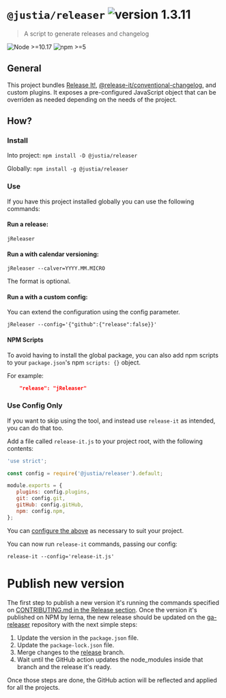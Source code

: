 <!-- UPDATE-PACKAGES:START - Do not remove or modify this section -->

# `@justia/releaser` ![version 1.3.11](https://img.shields.io/badge/version-1.3.11-blue?style=flat-square)

> A script to generate releases and changelog

<!-- UPDATE-PACKAGES:END -->

![Node >=10.17](https://img.shields.io/badge/node-%3E%3D10.17-brightgreen?style=flat-square)
![npm >=5](https://img.shields.io/badge/npm-%3E%3D5-brightgreen?style=flat-square)


## General

This project bundles [Release It!](https://github.com/release-it/release-it), [@release-it/conventional-changelog](https://github.com/release-it/conventional-changelog), and custom plugins. It exposes a pre-configured JavaScript object that can be overriden as needed depending on the needs of the project.

## How?

### Install

Into project: `npm install -D @justia/releaser`

Globally: `npm install -g @justia/releaser`

### Use

If you have this project installed globally you can use the following commands:

#### Run a release:

`jReleaser`

#### Run a with calendar versioning:

`jReleaser --calver=YYYY.MM.MICRO`

The format is optional.

#### Run a with a custom config:

You can extend the configuration using the config parameter.

`jReleaser --config='{"github":{"release":false}}'`

#### NPM Scripts

To avoid having to install the global package, you can also add npm scripts to your `package.json`'s npm `scripts: {}` object.

For example:

```json
    "release": "jReleaser"
```

### Use Config Only

If you want to skip using the tool, and instead use `release-it` as intended, you can do that too.

Add a file called `release-it.js` to your project root, with the following contents:

```javascript
'use strict';

const config = require('@justia/releaser').default;

module.exports = {
   plugins: config.plugins,
   git: config.git,
   gitHub: config.gitHub,
   npm: config.npm,
};
```

You can [configure the above](https://www.npmjs.com/package/release-it#configuration) as necessary to suit your project.

You can now run `release-it` commands, passing our config:

`release-it --config='release-it.js'`

# Publish new version

The first step to publish a new version it's running the commands specified on [CONTRIBUTING.md in the Release section](https://github.com/justia/front-end-projects/blob/develop/CONTRIBUTING.md#release).
Once the version it's published on NPM by lerna, the new release should be updated on the [ga-releaser](https://github.com/justia/ga-releaser) repository with the next simple steps:
1. Update the version in the `package.json` file.
2. Update the `package-lock.json` file.
3. Merge changes to the [release](https://github.com/justia/ga-releaser/tree/release) branch.
4. Wait until the GitHub action updates the node_modules inside that branch and the release it's ready.

Once those steps are done, the GitHub action will be reflected and applied for all the projects.
